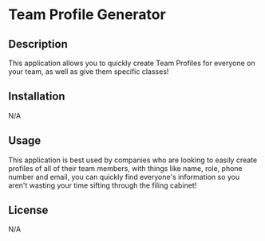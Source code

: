 <h1>Team Profile Generator</h1>




<h2>Description</h2>
<p>This application allows you to quickly create Team Profiles for everyone on your team, as well as give them specific classes!</p>

<h2>Installation</h2>
<p>N/A</p>

<h2>Usage</h2>
<p>This application is best used by companies who are looking to easily create profiles of all of their team members, with things like name, role, phone number and email, you can quickly find everyone's information so you aren't wasting your time sifting through the filing cabinet!</p>

<h2>License</h2>
<p>N/A</p>
